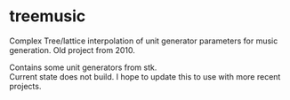 # treemusic
Complex Tree/lattice interpolation of unit generator parameters for music generation.  Old project from 2010.

Contains some unit generators from stk.  
Current state does not build.  I hope to update this to use with more recent projects.
